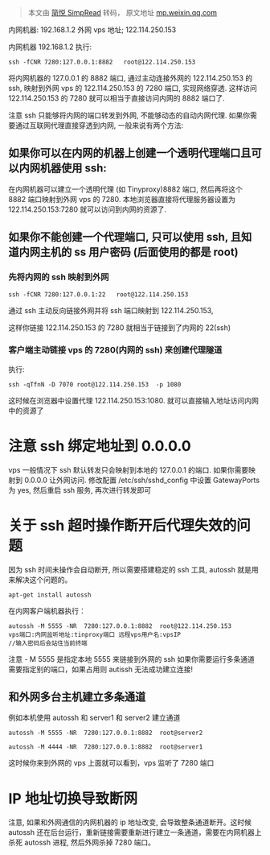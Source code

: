 > 本文由 [简悦 SimpRead](http://ksria.com/simpread/) 转码， 原文地址 [mp.weixin.qq.com](https://mp.weixin.qq.com/s/mBYK8GadRSVmXoEMzAkfgA)

内网机器: 192.168.1.2 外网 vps 地址; 122.114.250.153

内网机器 192.168.1.2 执行:

```
ssh -fCNR 7280:127.0.0.1:8882   root@122.114.250.153
```

将内网机器的 127.0.0.1 的 8882 端口, 通过主动连接外网的 122.114.250.153 的 ssh, 映射到外网 vps 的 122.114.250.153 的 7280 端口, 实现网络穿透. 这样访问 122.114.250.153 的 7280 就可以相当于直接访问内网的 8882 端口了.

注意 ssh 只能够将内网的端口转发到外网, 不能够动态的自动内网代理. 如果你需要通过互联网代理直接穿透到内网, 一般来说有两个方法:

如果你可以在内网的机器上创建一个透明代理端口且可以内网机器使用 ssh:
------------------------------------

在内网机器可以建立一个透明代理 (如 Tinyproxy)8882 端口, 然后再将这个 8882 端口映射到外网 vps 的 7280. 本地浏览器直接将代理服务器设置为 122.114.250.153:7280 就可以访问到内网的资源了.

如果你不能创建一个代理端口, 只可以使用 ssh, 且知道内网主机的 ss 用户密码 (后面使用的都是 root)
---------------------------------------------------------

### 先将内网的 ssh 映射到外网

```
ssh -fCNR 7280:127.0.0.1:22   root@122.114.250.153
```

通过 ssh 主动反向链接外网并将 ssh 端口映射到 122.114.250.153,

这样你链接 122.114.250.153 的 7280 就相当于链接到了内网的 22(ssh)

### 客户端主动链接 vps 的 7280(内网的 ssh) 来创建代理隧道

执行:

```
ssh -qTfnN -D 7070 root@122.114.250.153  -p 1080
```

这时候在浏览器中设置代理 122.114.250.153:1080. 就可以直接输入地址访问内网中的资源了

注意 ssh 绑定地址到 0.0.0.0
====================

vps 一般情况下 ssh 默认转发只会映射到本地的 127.0.0.1 的端口. 如果你需要映射到 0.0.0.0 让外网访问. 修改配置 /etc/ssh/sshd_config 中设置 GatewayPorts 为 yes, 然后重启 ssh 服务, 再次进行转发即可

关于 ssh 超时操作断开后代理失效的问题
=====================

因为 ssh 时间未操作会自动断开, 所以需要搭建稳定的 ssh 工具, autossh 就是用来解决这个问题的。

```
apt-get install autossh
```

在内网客户端机器执行：

```
autossh -M 5555 -NR  7280:127.0.0.1:8882  root@122.114.250.153
vps端口:内网监听地址:tinproxy端口 远程vps用户名:vpsIP
//输入密码后会站住当前终端
```

注意 - M 5555 是指定本地 5555 来链接到外网的 ssh 如果你需要运行多条通道需要指定别的端口，如果占用则 autissh 无法成功建立连接!

和外网多台主机建立多条通道
-------------

例如本机使用 autossh 和 server1 和 server2 建立通道

```
autossh -M 5555 -NR  7280:127.0.0.1:8882  root@server2

autossh -M 4444 -NR  7280:127.0.0.1:8882  root@server1
```

这时候你来到外网的 vps 上面就可以看到，vps 监听了 7280 端口

IP 地址切换导致断网
===========

注意, 如果和外网通信的内网机器的 ip 地址改变, 会导致整条通道断开。这时候 autossh 还在后台运行，重新链接需要重新进行建立一条通道，需要在内网机器上杀死 autossh 进程, 然后外网杀掉 7280 端口。